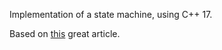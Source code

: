 Implementation of a state machine, using C++ 17.

Based on [this](https://sii.pl/blog/implementing-a-state-machine-in-c17/) great article.
